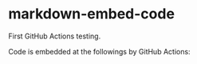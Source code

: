 # markdown-embed-code

First GitHub Actions testing.

Code is embedded at the followings by GitHub Actions:

```python:tests/src/sample.py

```
